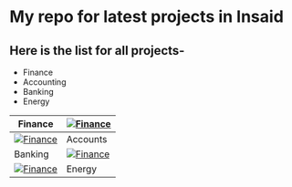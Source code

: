 
# My repo for latest projects in Insaid
## Here is the list for all projects-

- Finance
- Accounting
- Banking
- Energy


| Finance  |[![Finance](https://github.com/VenkateshVepati/DataScience/tree/master/Finance%20Project "Finance")](hhttps://github.com/v-rao/demo/tree/master/finance-project "Finance") |
| ------------ | ------------ |
| [![Finance](https://github.com/VenkateshVepati/DataScience/tree/master/Finance%20Project "Finance")](hhttps://github.com/v-rao/demo/tree/master/finance-project "Finance")  |  Accounts |
| Banking  | [![Finance](https://github.com/VenkateshVepati/DataScience/tree/master/Finance%20Project "Finance")](hhttps://github.com/v-rao/demo/tree/master/finance-project "Finance")  |
|  [![Finance](https://github.com/VenkateshVepati/DataScience/tree/master/Finance%20Project "Finance")](hhttps://github.com/v-rao/demo/tree/master/finance-project "Finance") | Energy  |
